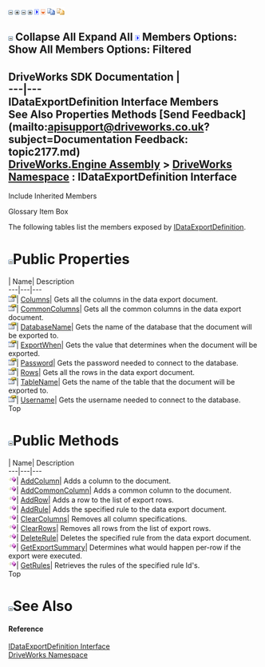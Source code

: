 ![](dotnetimages/collapse.gif) ![](dotnetimages/expand.gif) ![](dotnetimages/collapse.gif) ![](dotnetimages/expand.gif) ![](dotnetimages/drpdown.gif) ![](dotnetimages/drpdown_orange.gif) ![](dotnetimages/copycode.gif) ![](dotnetimages/copycodeHighlight.gif)

![](dotnetimages/collapse.gif) Collapse All Expand All ![](dotnetimages/drpdown.gif) Members Options: Show All  Members Options: Filtered   
---  
DriveWorks SDK Documentation  |   
---|---  
IDataExportDefinition Interface Members   
See Also Properties Methods [Send Feedback](mailto:apisupport@driveworks.co.uk?subject=Documentation Feedback: topic2177.md)  
[DriveWorks.Engine Assembly](topic2156.md) > [DriveWorks Namespace](topic2159.md) : IDataExportDefinition Interface  
---  
  
Include Inherited Members    


Glossary Item Box

The following tables list the members exposed by [IDataExportDefinition](topic2177.md).

# ![](dotnetimages/collapse.gif)Public Properties

| Name| Description  
---|---|---  
![ Property](dotnetimages/Property.gif)| [Columns](topic2191.md)| Gets all the columns in the data export document.   
![ Property](dotnetimages/Property.gif)| [CommonColumns](topic2192.md)| Gets all the common columns in the data export document.   
![ Property](dotnetimages/Property.gif)| [DatabaseName](topic2193.md)| Gets the name of the database that the document will be exported to.   
![ Property](dotnetimages/Property.gif)| [ExportWhen](topic2194.md)| Gets the value that determines when the document will be exported.   
![ Property](dotnetimages/Property.gif)| [Password](topic2195.md)| Gets the password needed to connect to the database.   
![ Property](dotnetimages/Property.gif)| [Rows](topic2196.md)| Gets all the rows in the data export document.   
![ Property](dotnetimages/Property.gif)| [TableName](topic2197.md)| Gets the name of the table that the document will be exported to.   
![ Property](dotnetimages/Property.gif)| [Username](topic2198.md)| Gets the username needed to connect to the database.   
Top

# ![](dotnetimages/collapse.gif)Public Methods

| Name| Description  
---|---|---  
![ Method](dotnetimages/Method.gif)| [AddColumn](topic2182.md)| Adds a column to the document.   
![ Method](dotnetimages/Method.gif)| [AddCommonColumn](topic2183.md)| Adds a common column to the document.   
![ Method](dotnetimages/Method.gif)| [AddRow](topic2184.md)| Adds a row to the list of export rows.   
![ Method](dotnetimages/Method.gif)| [AddRule](topic2185.md)| Adds the specified rule to the data export document.   
![ Method](dotnetimages/Method.gif)| [ClearColumns](topic2186.md)| Removes all column specifications.   
![ Method](dotnetimages/Method.gif)| [ClearRows](topic2187.md)| Removes all rows from the list of export rows.   
![ Method](dotnetimages/Method.gif)| [DeleteRule](topic2188.md)| Deletes the specified rule from the data export document.   
![ Method](dotnetimages/Method.gif)| [GetExportSummary](topic2189.md)| Determines what would happen per-row if the export were executed.   
![ Method](dotnetimages/Method.gif)| [GetRules](topic2190.md)| Retrieves the rules of the specified rule Id's.   
Top

# ![](dotnetimages/collapse.gif)See Also

#### Reference

[IDataExportDefinition Interface](topic2177.md)   
[DriveWorks Namespace](topic2159.md)


